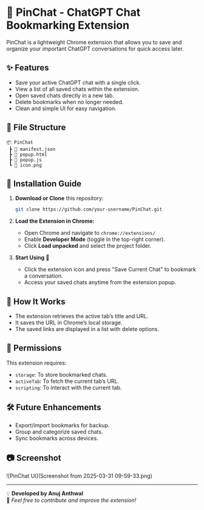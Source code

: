 # 📌 PinChat - ChatGPT Chat Bookmarking Extension

PinChat is a lightweight Chrome extension that allows you to save and organize your important ChatGPT conversations for quick access later.

## ✨ Features
- Save your active ChatGPT chat with a single click.
- View a list of all saved chats within the extension.
- Open saved chats directly in a new tab.
- Delete bookmarks when no longer needed.
- Clean and simple UI for easy navigation.

## 📂 File Structure
```
📦 PinChat
 ┣ 📜 manifest.json
 ┣ 📜 popup.html
 ┣ 📜 popup.js
 ┗ 📜 icon.png
```

## 🚀 Installation Guide
1. **Download or Clone** this repository:
   ```sh
   git clone https://github.com/your-username/PinChat.git
   ```
2. **Load the Extension in Chrome:**
    - Open Chrome and navigate to `chrome://extensions/`
    - Enable **Developer Mode** (toggle in the top-right corner).
    - Click **Load unpacked** and select the project folder.

3. **Start Using** 🎉
    - Click the extension icon and press "Save Current Chat" to bookmark a conversation.
    - Access your saved chats anytime from the extension popup.

## 🔧 How It Works
- The extension retrieves the active tab’s title and URL.
- It saves the URL in Chrome’s local storage.
- The saved links are displayed in a list with delete options.

## 📜 Permissions
This extension requires:
- `storage`: To store bookmarked chats.
- `activeTab`: To fetch the current tab’s URL.
- `scripting`: To interact with the current tab.

## 🛠 Future Enhancements
- Export/import bookmarks for backup.
- Group and categorize saved chats.
- Sync bookmarks across devices.

## 📷 Screenshot
![PinChat UI](Screenshot from 2025-03-31 09-59-33.png)

---

💡 **Developed by Anuj Anthwal**  
🔗 *Feel free to contribute and improve the extension!*
